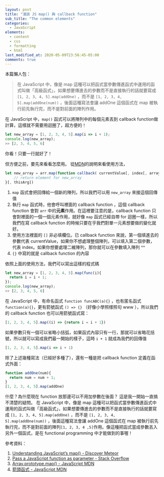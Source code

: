 ```yaml
---
layout: post
title: "淺談 JS map() 與 callback function"
sub_title: "The common elements"
categories:
  - JavaScript
elements:
  - content
  - css
  - formatting
  - html
last_modified_at: 2020-05-09T23:56:45-05:00
comments: true
---
```


本篇懶人包：
> 在 JavaScript 中，像是 map 這種可以把函式當參數傳進函式中運用的函式叫做「高級函式」，如果想要傳進去的參數而不是直接執行的話就要寫成 `[1, 2, 3, 4, 5].map(addOne)` ，而不是 `[1, 2, 3, 4, 5].map(addOne(num))` ，後面這種寫法會讓 addOne 這個函式在 map 被執行前先執行完，而不是對前面的陣列作用。

在 JavaScript 中，`map()` 函式可以將陣列中的每個元素丟到 callback function做計算，這樣就不需要用迴圈了，超方便的！
```js
let new_array = [1, 2, 3, 4, 5].map(i => i + 1);
console.log(new_array);
>> [2, 3, 4, 5, 6]  
```
你看！只要一行就好了！

但方便之前，要先來看看怎麼用。
從[MDN](https://developer.mozilla.org/zh-TW/docs/Web/JavaScript/Reference/Global_Objects/Array/map)的說明來看使用方法，
```js
let new_array = arr.map(function callback( currentValue[, index[, array]]) {
    // return element for new_array
}[, thisArg])
```

1. `map` 函式會把回傳給一個新的陣列，所以我們可以用 `new_array` 來接這個回傳值
2. 執行 `map` 函式時，他會呼叫裡面的 callback function ，這個 callback function 會對 `arr` 中的**元素**作用。在這裡要注意的是，callback function 只會對裡面的一個一個元素作用，就好像 `map` 函式已經自帶 for 迴圈一樣，所以我們在寫 callback function 的時候只要在乎我們對單一元素想要做的變化就好。
3. 使用方法裡面的 `[]` 非必填欄位。已 callback function 來說，第一個填進去的參數代表 currentValue，如果你不想處理整個陣列，可以填入第二個參數，代表 index。如果你想要處理二維陣列，那你就可以在參數填入陣列 ^^
4. `{}` 中寫的就是 callback function 的內容

依照上面的使用方法，我們可以寫出這樣的程式碼
```js
let new_array = [1, 2, 3, 4, 5].map(func(i){
  return i = i + 1;
});
console.log(new_array);
>> [2, 3, 4, 5, 6]
```


在 JavaScript 中，有命名函式 `function funcABC(a){}` ，也有匿名函式 `function(a){}`，更有箭號函式 `() => {}` （好像小學照樣照句 www ），所以我們的 callback function 也可以用箭號函式寫：
```js
[1, 2, 3, 4, 5].map((i) => {return i = i + 1})
```

如果參數只有一個可以省略小括弧，如果函式內容只有一行，那就可以省略花括號，所以就可以寫成我們最一開始的樣子，這時 `i + 1` 就成為我們的回傳值
```js
[1, 2, 3, 4, 5].map(i => i + 1)
```

除了上述幾種寫法（已經好多種了），還有一種是把 callback function 定義在函式外面：
```js
function addOne(num){
  return num = num + 1;
}
[1, 2, 3, 4, 5].map(addOne)
```

什麼？為什麼現在 function 放那邊可以不用加參數在後面？
這是我一開始一直搞不清楚的疑問。
在 JavaScript 中，像是 map 這種可以把函式當參數傳進函式中運用的函式叫做「高級函式」，如果想要傳進去的參數而不是直接執行的話就要寫成 `[1, 2, 3, 4, 5].map(addOne)` ，而不是 `[1, 2, 3, 4, 5].map(addOne(num))` ，後面這種寫法會讓 addOne 這個函式在 map 被執行前先執行完，而不是對前面的陣列`[1, 2, 3, 4 ,5]`作用。像這種把函式當成參數丟入另外一個函式，是在 functional programming 中才能做到的事喔！


參考資料：
  1. [Understanding JavaScript’s map() - Discover Meteor](http://www.discovermeteor.com/blog/understanding-javascript-map/)
  2. [Pass a JavaScript function as parameter - Stack Overflow](https://stackoverflow.com/questions/13286233/pass-a-javascript-function-as-parameter)
  3. [Array.prototype.map() - JavaScript  MDN](https://developer.mozilla.org/zh-TW/docs/Web/JavaScript/Reference/Global_Objects/Array/map)
  4. [箭頭函式 - JavaScript  MDN](https://developer.mozilla.org/zh-TW/docs/Web/JavaScript/Reference/Functions/Arrow_functions)
